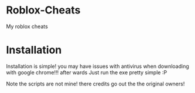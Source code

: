 # Roblox-Cheats
My roblox cheats

# Installation 
Installation is simple! you may have issues with antivirus when downloading with google chrome!!! after wards Just run the exe pretty simple :P

Note the scripts are not mine! there credits go out the the original owners!
